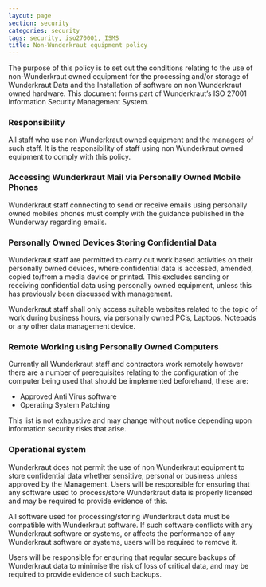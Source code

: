 ```yaml
---
layout: page
section: security
categories: security
tags: security, iso270001, ISMS
title: Non-Wunderkraut equipment policy
---
```

The purpose of this policy is to set out the conditions relating to the use of non-Wunderkraut owned equipment for the processing and/or storage of Wunderkraut Data and the Installation of software on non Wunderkraut owned hardware.
This document forms part of Wunderkraut’s ISO 27001 Information Security Management System.

<h3>Responsibility</h3>
All staff who use non Wunderkraut owned equipment and the managers of such staff.
It is the responsibility of staff using non Wunderkraut owned equipment to comply with this policy.


<h3>Accessing Wunderkraut Mail via Personally Owned Mobile Phones</h3>

Wunderkraut staff connecting to send or receive emails using personally owned mobiles phones must comply with the guidance published in the Wunderway regarding emails.

<h3>Personally Owned Devices Storing Confidential Data</h3>

Wunderkraut staff are permitted to carry out work based activities on their personally owned devices, where confidential data is accessed, amended, copied to/from a media device or printed. This excludes sending or receiving confidential data using personally owned equipment, unless this has previously been discussed with management.

Wunderkraut staff shall only access suitable websites related to the topic of work during business hours, via personally owned PC’s, Laptops, Notepads or any other data management device.

<h3>Remote Working using Personally Owned Computers</h3>

Currently all Wunderkraut staff and contractors work remotely however there are a number of prerequisites relating to the configuration of the computer being used that should be implemented beforehand, these are:
<ul>
	<li>Approved Anti Virus software</li>
	<li>Operating System Patching</li>
</ul>

This list is not exhaustive and may change without notice depending upon information security risks that arise.

<h3>Operational system</h3>

Wunderkraut does not permit the use of non Wunderkraut equipment to store confidential data whether sensitive, personal or business unless approved by the Management.
Users will be responsible for ensuring that any software used to process/store Wunderkraut data is properly licensed and may be required to provide evidence of this.

All software used for processing/storing Wunderkraut data must be compatible with Wunderkraut software. If such software conflicts with any Wunderkraut software or systems, or affects the performance of any Wunderkraut software or systems, users will be required to remove it.

Users will be responsible for ensuring that regular secure backups of Wunderkraut data to minimise the risk of loss of critical data, and may be required to provide evidence of such backups.

